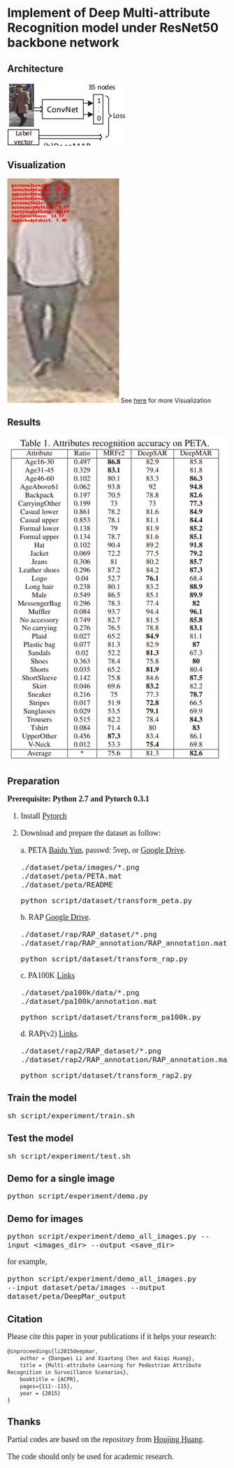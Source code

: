 # Implement of Deep Multi-attribute Recognition model under ResNet50 backbone network

##

## Architecture
![Architecture](https://github.com/simon3dv/pedestrian-attribute-recognition-pytorch/blob/master/doc/img/2.png)

## Visualization
![Visualization](https://github.com/simon3dv/pedestrian-attribute-recognition-pytorch/blob/master/doc/img/3.png)
See [here](https://github.com/simon3dv/pedestrian-attribute-recognition-pytorch/tree/master/doc/peta_result_visulization) for more Visualization
## Results
![Results](https://github.com/simon3dv/pedestrian-attribute-recognition-pytorch/blob/master/doc/img/1.png)
## Preparation
<font face="Times New Roman" size=4>

**Prerequisite: Python 2.7 and Pytorch 0.3.1**

1. Install [Pytorch](https://pytorch.org/)

2. Download and prepare the dataset as follow:

    a. PETA [Baidu Yun](https://pan.baidu.com/s/1q8nsydT7xkDjZJOxvPcoEw), passwd: 5vep, or [Google Drive](https://drive.google.com/open?id=1q4cux17K3zNBgIrDV4FtcHJPLzXNKfYG).
    
    ```
    ./dataset/peta/images/*.png
    ./dataset/peta/PETA.mat
    ./dataset/peta/README
    ```
    ```
    python script/dataset/transform_peta.py 
    ```

    b. RAP [Google Drive](https://drive.google.com/open?id=1FkXlpbk3R-M_vkvM8ByeAZVAMzN6vUOr).
    ```
    ./dataset/rap/RAP_dataset/*.png
    ./dataset/rap/RAP_annotation/RAP_annotation.mat
    ```
    ```
    python script/dataset/transform_rap.py
    ```

    c. PA100K [Links](https://drive.google.com/drive/folders/0B5_Ra3JsEOyOUlhKM0VPZ1ZWR2M)
    ```
    ./dataset/pa100k/data/*.png
    ./dataset/pa100k/annotation.mat
    ``` 
    ```
    python script/dataset/transform_pa100k.py 
    ```

    d. RAP(v2) [Links](https://drive.google.com/open?id=1hoPIB5NJKf3YGMvLFZnIYG5JDcZTxHph).
    ```
    ./dataset/rap2/RAP_dataset/*.png
    ./dataset/rap2/RAP_annotation/RAP_annotation.mat
    ```
    ```
    python script/dataset/transform_rap2.py
    ```
</font>

## Train the model
<font face="Times New Roman" size=4>

   ```
   sh script/experiment/train.sh
   ``` 
</font>

## Test the model
<font face="Times New Roman" size=4>

   ```
   sh script/experiment/test.sh
   ```

</font>

## Demo for a single image
<font face="Times New Roman" size=4>

   ```
   python script/experiment/demo.py
   ```

</font>

## Demo for images
<font face="Times New Roman" size=4>

   ```
   python script/experiment/demo_all_images.py --input <images_dir> --output <save_dir>
   ```
for example,
```
python script/experiment/demo_all_images.py 
--input dataset/peta/images --output dataset/peta/DeepMar_output
```
</font>

## Citation
<font face="Times New Roman" size=4>
Please cite this paper in your publications if it helps your research:
</font>

```
@inproceedings{li2015deepmar,
    author = {Dangwei Li and Xiaotang Chen and Kaiqi Huang},
    title = {Multi-attribute Learning for Pedestrian Attribute Recognition in Surveillance Scenarios},
    booktitle = {ACPR},
    pages={111--115},
    year = {2015}
}
```

## Thanks
<font face="Times New Roman" size=4>

Partial codes are based on the repository from [Houjing Huang](https://github.com/huanghoujing).

The code should only be used for academic research.

</font>
